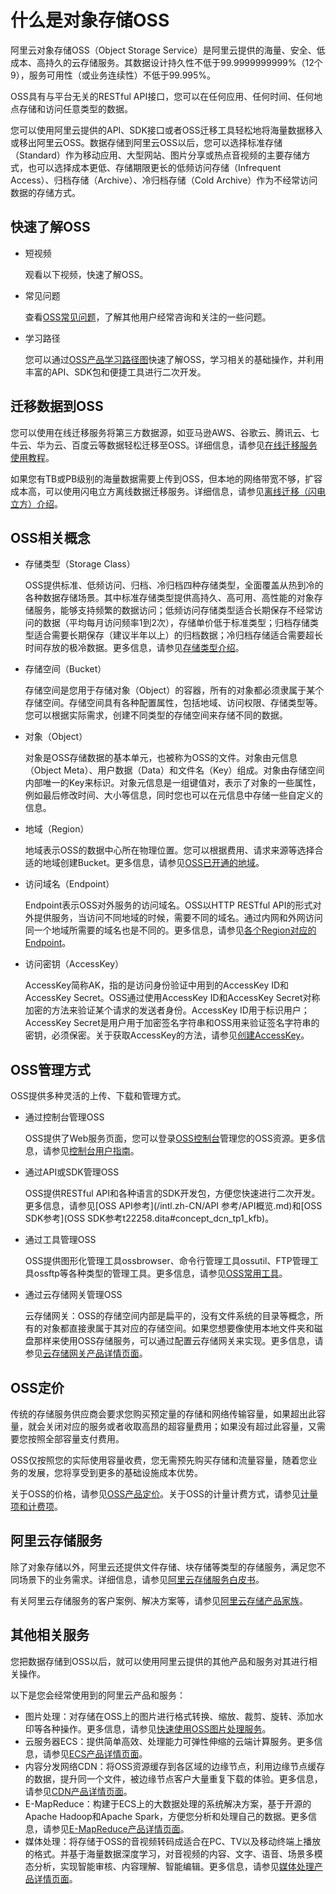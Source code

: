 # 什么是对象存储OSS

阿里云对象存储OSS（Object Storage Service）是阿里云提供的海量、安全、低成本、高持久的云存储服务。其数据设计持久性不低于99.9999999999%（12个9），服务可用性（或业务连续性）不低于99.995%。

OSS具有与平台无关的RESTful API接口，您可以在任何应用、任何时间、任何地点存储和访问任意类型的数据。

您可以使用阿里云提供的API、SDK接口或者OSS迁移工具轻松地将海量数据移入或移出阿里云OSS。数据存储到阿里云OSS以后，您可以选择标准存储（Standard）作为移动应用、大型网站、图片分享或热点音视频的主要存储方式，也可以选择成本更低、存储期限更长的低频访问存储（Infrequent Access）、归档存储（Archive）、冷归档存储（Cold Archive）作为不经常访问数据的存储方式。

## 快速了解OSS

-   短视频

    观看以下视频，快速了解OSS。

-   常见问题

    查看[OSS常见问题](/intl.zh-CN/产品简介/常见问题.md)，了解其他用户经常咨询和关注的一些问题。

-   学习路径

    您可以通过[OSS产品学习路径图](https://www.alibabacloud.com/getting-started/learningpath/oss)快速了解OSS，学习相关的基础操作，并利用丰富的API、SDK包和便捷工具进行二次开发。


## 迁移数据到OSS

您可以使用在线迁移服务将第三方数据源，如亚马逊AWS、谷歌云、腾讯云、七牛云、华为云、百度云等数据轻松迁移至OSS。详细信息，请参见[在线迁移服务使用教程](https://help.aliyun.com/product/94157.html)。

如果您有TB或PB级别的海量数据需要上传到OSS，但本地的网络带宽不够，扩容成本高，可以使用闪电立方离线数据迁移服务。详细信息，请参见[离线迁移（闪电立方）介绍](/intl.zh-CN/产品简介/什么是离线迁移（闪电立方）.md)。

## OSS相关概念

-   存储类型（Storage Class）

    OSS提供标准、低频访问、归档、冷归档四种存储类型，全面覆盖从热到冷的各种数据存储场景。其中标准存储类型提供高持久、高可用、高性能的对象存储服务，能够支持频繁的数据访问；低频访问存储类型适合长期保存不经常访问的数据（平均每月访问频率1到2次），存储单价低于标准类型；归档存储类型适合需要长期保存（建议半年以上）的归档数据；冷归档存储适合需要超长时间存放的极冷数据。更多信息，请参见[存储类型介绍](/intl.zh-CN/开发指南/存储类型/存储类型介绍.md)。

-   存储空间（Bucket）

    存储空间是您用于存储对象（Object）的容器，所有的对象都必须隶属于某个存储空间。存储空间具有各种配置属性，包括地域、访问权限、存储类型等。您可以根据实际需求，创建不同类型的存储空间来存储不同的数据。

-   对象（Object）

    对象是OSS存储数据的基本单元，也被称为OSS的文件。对象由元信息（Object Meta）、用户数据（Data）和文件名（Key）组成。对象由存储空间内部唯一的Key来标识。对象元信息是一组键值对，表示了对象的一些属性，例如最后修改时间、大小等信息，同时您也可以在元信息中存储一些自定义的信息。

-   地域（Region）

    地域表示OSS的数据中心所在物理位置。您可以根据费用、请求来源等选择合适的地域创建Bucket。更多信息，请参见[OSS已开通的地域](/intl.zh-CN/开发指南/访问域名（Endpoint）/访问域名和数据中心.md)。

-   访问域名（Endpoint）

    Endpoint表示OSS对外服务的访问域名。OSS以HTTP RESTful API的形式对外提供服务，当访问不同地域的时候，需要不同的域名。通过内网和外网访问同一个地域所需要的域名也是不同的。更多信息，请参见[各个Region对应的Endpoint](/intl.zh-CN/开发指南/访问域名（Endpoint）/访问域名和数据中心.md)。

-   访问密钥（AccessKey）

    AccessKey简称AK，指的是访问身份验证中用到的AccessKey ID和AccessKey Secret。OSS通过使用AccessKey ID和AccessKey Secret对称加密的方法来验证某个请求的发送者身份。AccessKey ID用于标识用户；AccessKey Secret是用户用于加密签名字符串和OSS用来验证签名字符串的密钥，必须保密。关于获取AccessKey的方法，请参见[创建AccessKey]()。


## OSS管理方式

OSS提供多种灵活的上传、下载和管理方式。

-   通过控制台管理OSS

    OSS提供了Web服务页面，您可以登录[OSS控制台](https://oss.console.aliyun.com/overview)管理您的OSS资源。更多信息，请参见[控制台用户指南](/intl.zh-CN/控制台用户指南/登录OSS管理控制台/使用阿里云账号登录OSS管理控制台.md)。

-   通过API或SDK管理OSS

    OSS提供RESTful API和各种语言的SDK开发包，方便您快速进行二次开发。更多信息，请参见[OSS API参考](/intl.zh-CN/API 参考/API概览.md)和[OSS SDK参考](OSS SDK参考t22258.dita#concept_dcn_tp1_kfb)。

-   通过工具管理OSS

    OSS提供图形化管理工具ossbrowser、命令行管理工具ossutil、FTP管理工具ossftp等各种类型的管理工具。更多信息，请参见[OSS常用工具](/intl.zh-CN/常用工具/OSS常用工具汇总.md)。

-   通过云存储网关管理OSS

    云存储网关：OSS的存储空间内部是扁平的，没有文件系统的目录等概念，所有的对象都直接隶属于其对应的存储空间。如果您想要像使用本地文件夹和磁盘那样来使用OSS存储服务，可以通过配置云存储网关来实现。更多信息，请参见[云存储网关产品详情页面](https://www.alibabacloud.com/product/cloud-storage-gateway)。


## OSS定价

传统的存储服务供应商会要求您购买预定量的存储和网络传输容量，如果超出此容量，就会关闭对应的服务或者收取高昂的超容量费用；如果没有超过此容量，又需要您按照全部容量支付费用。

OSS仅按照您的实际使用容量收费，您无需预先购买存储和流量容量，随着您业务的发展，您将享受到更多的基础设施成本优势。

关于OSS的价格，请参见[OSS产品定价](https://www.alibabacloud.com/product/oss#pricing)。关于OSS的计量计费方式，请参见[计量项和计费项](/intl.zh-CN/计量计费/计量项和计费项/概述.md)。

## 阿里云存储服务

除了对象存储以外，阿里云还提供文件存储、块存储等类型的存储服务，满足您不同场景下的业务需求。详细信息，请参见[阿里云存储服务白皮书](/intl.zh-CN/白皮书/阿里云存储服务概述/介绍.md)。

有关阿里云存储服务的客户案例、解决方案等，请参见[阿里云存储产品家族](https://www.alibabacloud.com/product/storage)。

## 其他相关服务

您把数据存储到OSS以后，就可以使用阿里云提供的其他产品和服务对其进行相关操作。

以下是您会经常使用到的阿里云产品和服务：

-   图片处理：对存储在OSS上的图片进行格式转换、缩放、裁剪、旋转、添加水印等各种操作。更多信息，请参见[快速使用OSS图片处理服务](/intl.zh-CN/开发指南/数据处理/图片处理指南/图片处理操作方式.md)。
-   云服务器ECS：提供简单高效、处理能力可弹性伸缩的云端计算服务。更多信息，请参见[ECS产品详情页面](https://www.alibabacloud.com/product/ecs)。
-   内容分发网络CDN：将OSS资源缓存到各区域的边缘节点，利用边缘节点缓存的数据，提升同一个文件，被边缘节点客户大量重复下载的体验。更多信息，请参见[CDN产品详情页面](https://www.alibabacloud.com/product/cdn)。
-   E-MapReduce：构建于ECS上的大数据处理的系统解决方案，基于开源的Apache Hadoop和Apache Spark，方便您分析和处理自己的数据。更多信息，请参见[E-MapReduce产品详情页面](https://www.alibabacloud.com/product/e-mapreduce)。
-   媒体处理：将存储于OSS的音视频转码成适合在PC、TV以及移动终端上播放的格式。并基于海量数据深度学习，对音视频的内容、文字、语音、场景多模态分析，实现智能审核、内容理解、智能编辑。更多信息，请参见[媒体处理产品详情页面](https://www.alibabacloud.com/product/mts)。


